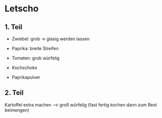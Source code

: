 # Letscho

## 1. Teil

* Zwiebel: grob -> glasig werden lassen

* Paprika: breite Streifen
* Tomaten: grob würfelig
* Kochschoko
* Paprikapulver


## 2. Teil

Kartoffel extra machen --> groß würfelig (fast fertig kochen
                           dann zum Rest beimengen)

